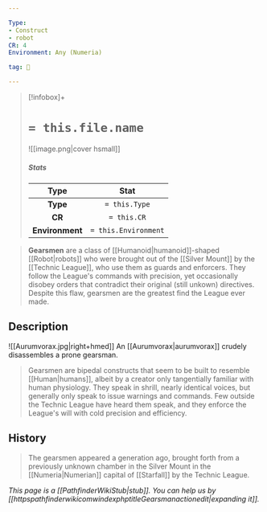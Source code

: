 ```yaml
---

Type:
- Construct
- robot
CR: 4
Environment: Any (Numeria)

tag: 👹

---
```


> [!infobox]+
> #  `= this.file.name`
> ![[image.png|cover hsmall]]
> ##### Stats
> Type | Stat |
> :---:|:---:|
> **Type** | `= this.Type` |
> **CR** | `= this.CR` |
> **Environment** | `= this.Environment` |



> **Gearsmen** are a class of [[Humanoid|humanoid]]-shaped [[Robot|robots]] who were brought out of the [[Silver Mount]] by the [[Technic League]], who use them as guards and enforcers. They follow the League's commands with precision, yet occasionally disobey orders that contradict their original (still unkown) directives. Despite this flaw, gearsmen are the greatest find the League ever made.


## Description

![[Aurumvorax.jpg|right+hmed]] 
 An [[Aurumvorax|aurumvorax]] crudely disassembles a prone gearsman.
> Gearsmen are bipedal constructs that seem to be built to resemble [[Human|humans]], albeit by a creator only tangentially familiar with human physiology. They speak in shrill, nearly identical voices, but generally only speak to issue warnings and commands. Few outside the Technic League have heard them speak, and they enforce the League's will with cold precision and efficiency.


## History

> The gearsmen appeared a generation ago, brought forth from a previously unknown chamber in the Silver Mount in the [[Numeria|Numerian]] capital of [[Starfall]] by the Technic League.



*This page is a [[PathfinderWikiStub|stub]]. You can help us by [[httpspathfinderwikicomwindexphptitleGearsmanactionedit|expanding it]].*








